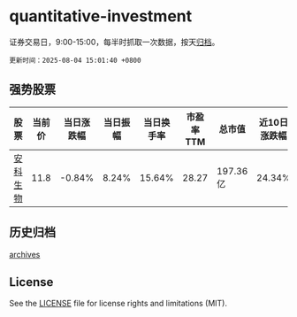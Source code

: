 # quantitative-investment

证券交易日，9:00-15:00，每半时抓取一次数据，按天[归档](archives)。

`更新时间：2025-08-04 15:01:40 +0800`

## 强势股票

|股票|当前价|当日涨跌幅|当日振幅|当日换手率|市盈率TTM|总市值|近10日涨跌幅|
|----|----|----|----|----|----|----|----|
|[安科生物](https://xueqiu.com/S/SZ300009)|11.8|-0.84%|8.24%|15.64%|28.27|197.36亿|24.34%|

## 历史归档

[archives](archives)

## License

See the [LICENSE](LICENSE) file for license rights and limitations (MIT).